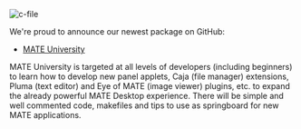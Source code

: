 <!--
.. link:
.. description:
.. tags: News
.. date: 2013-03-12 18:58:22
.. title: MATE University
.. slug: 2013-03-12-mate-university
-->

![c-file](/wp-content/uploads/2013/03/c-file.png)

We're proud to announce our newest package on GitHub:

  * [MATE University](https://github.com/mate-desktop/mate-university)

MATE University is targeted at all levels of developers (including beginners)
to learn how to develop new panel applets, Caja (file manager) extensions,
Pluma (text editor) and Eye of MATE (image viewer) plugins, etc. to expand
the already powerful MATE Desktop experience. There will be simple and well
commented code, makefiles and tips to use as springboard for new MATE applications.

